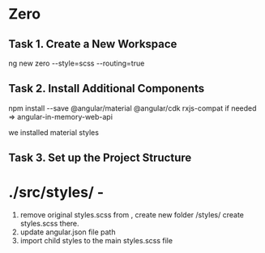 # Zero

## Task 1. Create a New Workspace
ng new zero --style=scss --routing=true

## Task 2. Install Additional Components
npm install --save @angular/material @angular/cdk rxjs-compat
if needed => angular-in-memory-web-api

we installed material styles

## Task 3. Set up the Project Structure

# ./src/styles/ -
1. remove original styles.scss from , create new folder /styles/ create styles.scss there.
2. update angular.json file path
3. import child styles to the main styles.scss file


